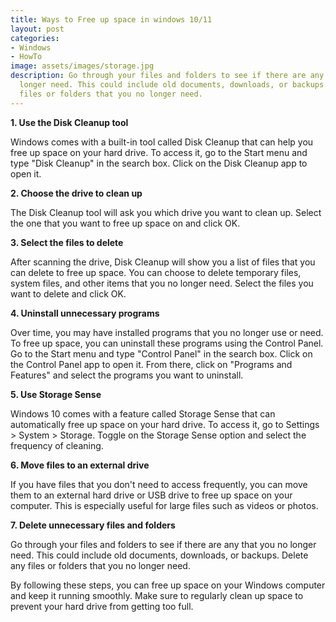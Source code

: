 ```yaml
---
title: Ways to Free up space in windows 10/11
layout: post
categories:
- Windows
- HowTo
image: assets/images/storage.jpg
description: Go through your files and folders to see if there are any that you no
  longer need. This could include old documents, downloads, or backups. Delete any
  files or folders that you no longer need.
---
```


**1. Use the Disk Cleanup tool**

Windows comes with a built-in tool called Disk Cleanup that can help you free up space on your hard drive. To access it, go to the Start menu and type "Disk Cleanup" in the search box. Click on the Disk Cleanup app to open it.

**2. Choose the drive to clean up**

The Disk Cleanup tool will ask you which drive you want to clean up. Select the one that you want to free up space on and click OK.

**3. Select the files to delete**

After scanning the drive, Disk Cleanup will show you a list of files that you can delete to free up space. You can choose to delete temporary files, system files, and other items that you no longer need. Select the files you want to delete and click OK.

**4. Uninstall unnecessary programs**

Over time, you may have installed programs that you no longer use or need. To free up space, you can uninstall these programs using the Control Panel. Go to the Start menu and type "Control Panel" in the search box. Click on the Control Panel app to open it. From there, click on "Programs and Features" and select the programs you want to uninstall.

**5. Use Storage Sense**

Windows 10 comes with a feature called Storage Sense that can automatically free up space on your hard drive. To access it, go to Settings > System > Storage. Toggle on the Storage Sense option and select the frequency of cleaning.

**6. Move files to an external drive**

If you have files that you don't need to access frequently, you can move them to an external hard drive or USB drive to free up space on your computer. This is especially useful for large files such as videos or photos.

**7. Delete unnecessary files and folders** 

Go through your files and folders to see if there are any that you no longer need. This could include old documents, downloads, or backups. Delete any files or folders that you no longer need.

By following these steps, you can free up space on your Windows computer and keep it running smoothly. Make sure to regularly clean up space to prevent your hard drive from getting too full.
